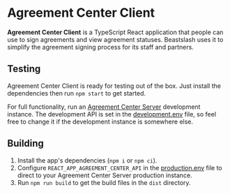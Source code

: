 # Agreement Center Client
**Agreement Center Client** is a TypeScript React application that people can use to sign agreements and view agreement statuses. Beastslash uses it to simplify the agreement signing process for its staff and partners.

## Testing
Agreement Center Client is ready for testing out of the box. Just install the dependencies then run `npm start` to get started.

For full functionality, run an [Agreement Center Server](https://github.com/Beastslash/agreement-center-server) development instance. The development API is set in the [development.env](./development.env) file, so feel free to change it if the development instance is somewhere else.

## Building
1. Install the app's dependencies (`npm i` or `npm ci`).
2. Configure `REACT_APP_AGREEMENT_CENTER_API` in the [production.env](./production.env) file to direct to your Agreement Center Server production instance.
3. Run `npm run build` to get the build files in the `dist` directory.